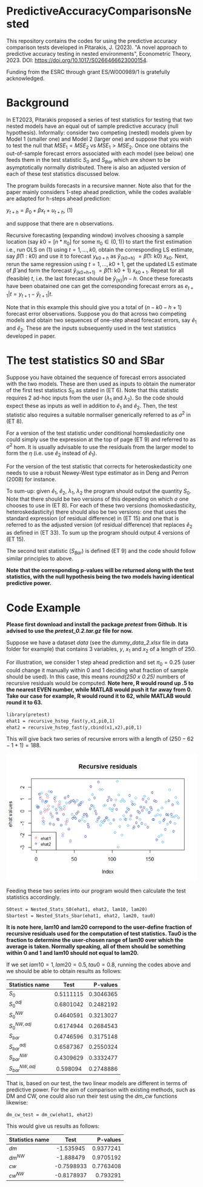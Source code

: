 # PredictiveAccuracyComparisonsNested
This repository contains the codes for using the predictive accuracy comparison tests developed in Pitarakis, J. (2023). "A novel approach to predictive accuracy testing in nested environments", Econometric Theory, 2023. DOI: https://doi.org/10.1017/S0266466623000154.

Funding from the ESRC through grant ES/W000989/1 is gratefully acknowledged.

# Background
In ET2023, Pitarakis proposed a series of test statistics for testing that two nested models have an equal out of sample predictive accuracy (null hypothesis). 
Informally: consider two competing (nested) models given by Model 1 (smaller one) and Model 2 (larger one) and suppose that you wish to test the null that 
$MSE_1 = MSE_2$ vs $MSE_1 > MSE_2$. 
Once one obtains the out-of-sample forecast errors associated with each model (see below) one feeds them in the test statistic $S_0$ and $S_{Bar}$ which are shown to be asymptotically normally distributed. There is also an adjusted version of each of these test statistics discussed below.

The program builds forecasts in a recursive manner. Note also that for the paper mainly considers 1-step ahead prediction, while the codes available are adapted for h-steps ahead prediction: 

$y_{t+h} = β_0 + βx_t + u_{t+h}$, (1)

and suppose that there are n observations. 

Recursive forecasting (expanding window) involves choosing a sample location (say $k0 = [n*\pi_0]$ for some $\pi_0 ∈ (0, 1))$ to start the first estimation i.e., run OLS on (1) using $t = 1, . . . , k0$, obtain the corresponding LS estimate, say $\hat{β}(1: k0)$ and use it to forecast $y_{k0+h}$ as $\hat{y}$<sub>{k0+h}</sub> $= \hat{\beta}$(1: k0) $x_{k0}$. Next, rerun the same regression using $t = 1, . . . , k0 + 1$, get the updated LS estimate of $\hat{\beta}$ and form the forecast $\hat{y}$<sub>{k0+h+1}</sub> $= \hat{\beta}$(1: k0 + 1) $x_{k0+1}$. Repeat for all (feasible) $t$, i.e. the last forecast should be $\hat{y}$<sub>{n}</sub>$|n−h$. Once these forecasts have been obatained one can get the corresponding forecast errors as $e_{t+1}|t = y_{t+1} − \hat{y}_{t+1}|t$. 

Note that in this example this should give you a total of ($n − k0 - h + 1$) forecast error observations. Suppose you do that across two competing models and obtain two sequences of one-step ahead forecast errors, say $\hat{e}_1$ and $\hat{e}_2$. These are the inputs subsequently used in the test statistics developed in paper.

# The test statistics S0 and SBar
Suppose you have obtained the sequence of forecast errors associated with the two models. These are then used as inputs to obtain the numerator of the first test statistics $S_0$ as stated in (ET 6). Note that this statistic requires 2 ad-hoc inputs from the user ($\lambda_1$ and $\lambda_2$). So the code should expect these as inputs as well in addition to $\hat{e}_1$ and $\hat{e}_2$. Then, the test statistic also requires a suitable normaliser generically referred to as $\sigma^2$ in (ET 8). 

For a version of the test statistic under conditional homskedasticity one could simply use the expression at the top of page (ET 9) and referred to as $\sigma^2$ hom. It is usually advisable to use the residuals from the larger model to form the $\eta$ (i.e. use $\hat{e}_2$ instead of $\hat{e}_1$). 

For the version of the test statistic that corrects for heteroskedasticity one needs to use a robust Newey-West type estimator as in Deng and Perron (2008) for instance. 

To sum-up: given $\hat{e}_1$, $\hat{e}_2$, $\lambda_1$, $\lambda_2$ the program should output the quantity $S_0$. Note that there should be two versions of this depending on which $\sigma$ one chooses to use in (ET 8). For each of these two versions (homoskedasticity, heteroskedasticity) there should also be two versions: one that uses the standard expression (of residual difference) in (ET 15) and one that is referred to as the adjusted version (of residual difference) that replaces $\hat{e}_2$ as defined in (ET 33). To sum up the program should output 4 versions of (ET 15). 

The second test statistic ($S_{Bar}$) is defined (ET 9) and the code should follow similar principles to above. 

**Note that the corresponding p-values will be returned along with the test statistics, with the null hypothesis being the two models having identical predictive power.**

# Code Example

**Please first download and install the package *pretest* from Github. It is advised to use the *pretest_0.2.tar.gz* file for now.**

Suppose we have a dataset *data* (see the *dummy_data_2.xlsx* file in data folder for example) that contains 3 variables, $y$, $x_1$ and $x_2$ of a length of 250. 

For illustration, we consider 1 step ahead prediction and set $\pi_0 = 0.25$ (user could change it manually within 0 and 1 deciding what fraction of sample should be used). In this case, this means *round(250 x 0.25)* numbers of recursive residuals would be computed. **Note here, R would round up .5 to the nearest EVEN number, while MATLAB would push it far away from 0. Take our case for example, R would round it to 62, while MATLAB would round it to 63.**

`library(pretest)`<br />
`ehat1 = recursive_hstep_fast(y,x1,pi0,1)`<br />
`ehat2 = recursive_hstep_fast(y,cbind(x1,x2),pi0,1)`<br />

This will give back two series of recursive errors with a length of $(250-62-1+1)=188$. 

![R plot of ehat1 and ehat2](DummyData/ehat.png)




Feeding these two series into our program would then calculate the test statistics accordingly.

`S0test = Nested_Stats_S0(ehat1, ehat2, lam10, lam20)`<br />
`Sbartest = Nested_Stats_Sbar(ehat1, ehat2, lam20, tau0)`<br />

**It is note here, lam10 and lam20 correpond to the user-define fraction of recursive residuals used for the computation of test statistics. Tau0 is the fraction to determine the user-chosen range of lam10 over which the average is taken. Normally speaking, all of them should be something within 0 and 1 and lam10 should not equal to lam20.** 

If we set $lam10 = 1, lam20 = 0.5, tau0 = 0.8$, running the codes above and we should be able to obtain results as follows:

| Statistics name        | Test           | P-values  |
| ---------------------- |:--------------:| ---------:|
| $S_0$                  | 0.5111115      | 0.3046365 |
| $S_0^{adj}$            | 0.6801042      | 0.2482192 |
| $S_0^{NW}$             | 0.4640591      | 0.3213027 |
| $S_0^{NW,adj}$         | 0.6174944      | 0.2684543 |
| $S_{bar}$              | 0.4746596      | 0.3175148 |
| $S_{bar}^{adj}$        | 0.6587367      | 0.2550324 |
| $S_{bar}^{NW}$         | 0.4309629      | 0.3332477 |
| $S_{bar}^{NW,adj}$     | 0.598094       | 0.2748886 |

That is, based on our test, the two linear models are different in terms of predictive power. For the aim of comparison with existing methods, such as DM and CW, one could also run their test using the *dm_cw* functions likewise:

`dm_cw_test = dm_cw(ehat1, ehat2)`<br />

This would give us results as follows:

| Statistics name        | Test           | P-values  |
| ---------------------- |:--------------:| ---------:|
| $dm$                   | -1.535945      | 0.9377241 |
| $dm^{NW}$              | -1.888479      | 0.9705192 |
| $cw$                   | -0.7598933     | 0.7763408 |
| $cw^{NW}$              | -0.8178937     | 0.793291  |


